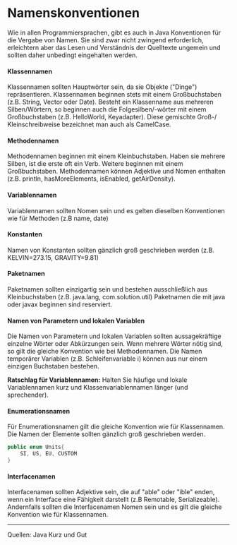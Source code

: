 # Namenskonventionen

Wie in allen Programmiersprachen, gibt es auch in Java Konventionen für die Vergabe von Namen. Sie sind zwar nicht zwingend erforderlich, erleichtern aber das Lesen und Verständnis der Quelltexte ungemein und sollten daher unbedingt eingehalten werden.

#### Klassennamen

Klassennamen sollten Hauptwörter sein, da sie Objekte ("Dinge") repräsentieren. Klassennamen beginnen stets mit einem Großbuchstaben (z.B. String, Vector oder Date). Besteht ein Klassenname aus mehreren Silben/Wörtern, so beginnen auch die Folgesilben/-wörter mit einem Großbuchstaben (z.B. HelloWorld, Keyadapter). Diese gemischte Groß-/ Kleinschreibweise bezeichnet man auch als CamelCase.

#### Methodennamen

Methodennamen beginnen mit einem Kleinbuchstaben. Haben sie mehrere Silben, ist die erste oft ein Verb. Weitere beginnen mit einem Großbuchstaben. Methodennamen können Adjektive und Nomen enthalten (z.B. println, hasMoreElements, isEnabled, getAirDensity).

#### Variablennamen

Variablennamen sollten Nomen sein und es gelten dieselben Konventionen wie für Methoden (z.B name, date)

#### Konstanten

Namen von Konstanten sollten gänzlich groß geschrieben werden (z.B. KELVIN=273.15, GRAVITY=9.81)

#### Paketnamen

Paketnamen sollten einzigartig sein und bestehen ausschließlich aus Kleinbuchstaben (z.B. java.lang, com.solution.util)
Paketnamen die mit java oder javax beginnen sind reserviert.

#### Namen von Parametern und lokalen Variablen

Die Namen von  Parametern und lokalen Variablen sollten aussagekräftige einzelne Wörter oder Abkürzungen sein. Wenn mehrere Wörter nötig sind, so gilt die gleiche Konvention wie bei Methodennamen.
Die Namen temporärer Variablen (z.B. Schleifenvariable i) können aus nur einem einzigen Buchstaben bestehen.

**Ratschlag für Variablennamen:** Halten Sie häufige und lokale Variablennamen kurz und Klassenvariablennamen länger (und sprechender).

#### Enumerationsnamen

Für Enumerationsnamen gilt die gleiche Konvention wie für Klassennamen. Die Namen der Elemente sollten gänzlich groß geschrieben werden.

```java
public enum Units{
	SI, US, EU, CUSTOM
}
```

#### Interfacenamen

Interfacenamen sollten Adjektive sein, die auf "able" oder "ible" enden, wenn ein Interface eine Fähigkeit darstellt (z.B Remotable, Serializeable). Andernfalls sollten die Interfacenamen Nomen sein und es gilt die gleiche Konvention wie für Klassennamen.



---

Quellen: Java Kurz und Gut

